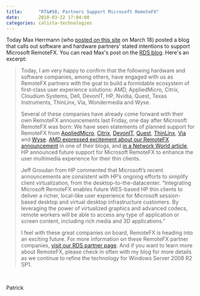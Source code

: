 ```yaml
---
title:      "RT&#58; Partners Support Microsoft RemoteFX"
date:       2010-03-22 17:04:00
categories: calista-technologies
---
```

Today Max Herrmann (who [posted on this site](http://blogs.technet.com/virtualization/archive/2010/03/17/explaining-microsoft-remotefx.aspx "Max's March 18 post") on March 18) posted a blog that calls out software and hardware partners' stated intentions to support Microsoft RemoteFX. You can read Max's post on the [RDS blog](http://blogs.msdn.com/rds/archive/2010/03/22/partners-support-microsoft-remotefx.aspx "RDS blog on MSDN"). Here's an excerpt: 

> Today, I am very happy to confirm that the following hardware and software companies, among others, have engaged with us as RemoteFX partners with the goal to build a formidable ecosystem of first-class user experience solutions: AMD, AppliedMicro, Citrix, Cloudium Systems, Dell, DevonIT, HP, Nvidia, Quest, Texas Instruments, ThinLinx, Via, Wondermedia and Wyse.
> 
> Several of these companies have already come forward with their own RemoteFX announcements last Friday, one day after Microsoft RemoteFX was born: We have seen statements of planned support for RemoteFX from [AppliedMicro](http://investor.appliedmicro.com/phoenix.zhtml?c=78121&p=irol-newsArticle&ID=1403972&highlight=), [Citrix](http://citrix.com/English/NE/news/news.asp?newsID=1863314), [DevonIT](http://www.devonit.com/about-devon-it/devon-it-announces-plans-for-integration-of-thin-client-solutions-with-microsoft-remotefx-2), [Quest](http://www.quest.com/newsroom/news-releases-show.aspx?contentid=11210), [ThinLinx](http://www.thinlinx.com/about/about.html#about_news), [Via](http://www.via.com.tw/en/resources/pressroom/pressrelease.jsp?press_release_no=4627) and [Wyse](http://www.wyse.com/about/news/pr/2010/0319_MicrosoftRemoteFX.asp). [AMD expressed excitement about our RemoteFX announcement](http://links.amd.com/VirtualFuture) in one of their blogs, and [in a Network World article](http://www.networkworld.com/community/node/58722), HP announced future support for Microsoft RemoteFX to enhance the user multimedia experience for their thin clients. 
> 
> Jeff Groudan from HP commented that Microsoft’s recent announcements are consistent with HP’s ongoing efforts to simplify client virtualization, from the desktop-to-the-datacenter. “Integrating Microsoft RemoteFX enables future WES-based HP thin clients to deliver a richer, local-like user experience for Microsoft session-based desktop and virtual desktop infrastructure customers. By leveraging the power of virtualized graphics and advanced codecs, remote workers will be able to access any type of application or screen content, including rich media and 3D applications.”
> 
> I feel with these great companies on board, RemoteFX is heading into an exciting future. For more information on these RemoteFX partner companies, [visit our RDS partner page](http://www.microsoft.com/windowsserver2008/en/us/rds-partners.aspx). And if you want to learn more about RemoteFX, please check in often with my blog for more details as we continue to refine the technology for Windows Server 2008 R2 SP1.

 

Patrick
